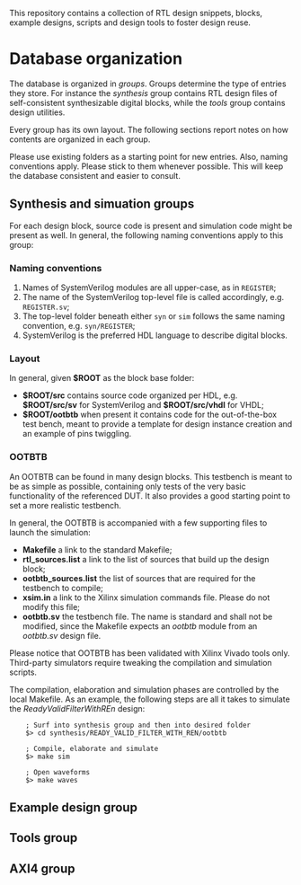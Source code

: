 This repository contains a collection of RTL design snippets, blocks, example designs, scripts and
design tools to foster design reuse.

# Database organization
The database is organized in *groups*. Groups determine the type of entries they store. For instance
the *synthesis* group contains RTL design files of self-consistent synthesizable digital blocks, while
the *tools* group contains design utilities.

Every group has its own layout. The following sections report notes on how contents are organized in
each group.

Please use existing folders as a starting point for new entries. Also, naming conventions apply.
Please stick to them whenever possible. This will keep the database consistent and easier to
consult.

## Synthesis and simuation groups
For each design block, source code is present and simulation code might be present as well. In
general, the following naming conventions apply to this group:

### Naming conventions
1. Names of SystemVerilog modules are all upper-case, as in `REGISTER`;
2. The name of the SystemVerilog top-level file is called accordingly, e.g. `REGISTER.sv`;
3. The top-level folder beneath either `syn` or `sim` follows the same naming convention, e.g.
`syn/REGISTER`;
4. SystemVerilog is the preferred HDL language to describe digital blocks.

### Layout
In general, given **$ROOT** as the block base folder:

- **\$ROOT/src** contains source code organized per HDL, e.g. **\$ROOT/src/sv** for SystemVerilog and
  **\$ROOT/src/vhdl** for VHDL;
- **\$ROOT/ootbtb** when present it contains code for the out-of-the-box test bench, meant to
  provide a template for design instance creation and an example of pins twiggling.

### OOTBTB
An OOTBTB can be found in many design blocks. This testbench is meant to be as simple as possible,
containing only tests of the very basic functionality of the referenced DUT. It also provides a good
starting point to set a more realistic testbench.

In general, the OOTBTB is accompanied with a few supporting files to launch the simulation:

- **Makefile** a link to the standard Makefile;
- **rtl_sources.list** a link to the list of sources that build up the design block;
- **ootbtb_sources.list** the list of sources that are required for the testbench to compile;
- **xsim.in** a link to the Xilinx simulation commands file. Please do not modify this file;
- **ootbtb.sv** the testbench file. The name is standard and shall not be modified, since the
  Makefile expects an *ootbtb* module from an *ootbtb.sv* design file.

Please notice that OOTBTB has been validated with Xilinx Vivado tools only. Third-party simulators
require tweaking the compilation and simulation scripts.

The compilation, elaboration and simulation phases are controlled by the local Makefile. As an
example, the following steps are all it takes to simulate the *ReadyValidFilterWithREn* design:

```cli
    ; Surf into synthesis group and then into desired folder
    $> cd synthesis/READY_VALID_FILTER_WITH_REN/ootbtb

    ; Compile, elaborate and simulate
    $> make sim

    ; Open waveforms
    $> make waves
```

## Example design group

## Tools group

## AXI4 group

